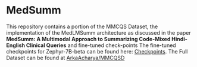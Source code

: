 # MedSumm
This repository contains a portion of the MMCQS Dataset, the implementation of the MedLMSumm architecture as discussed in the paper **MedSumm: A Multimodal Approach to Summarizing Code-Mixed Hindi-English Clinical Queries** and fine-tuned check-points
The fine-tuned checkpoints for Zephyr-7B-beta can be found here: [Checkpoints](https://drive.google.com/drive/folders/1FJ9ogDjFM5BZWOVXCKk9b0Hyn6S5W_Dj?usp=sharing).
The Full Dataset can be found at [ArkaAcharya/MMCQSD](https://huggingface.co/datasets/ArkaAcharya/MMCQSD)
